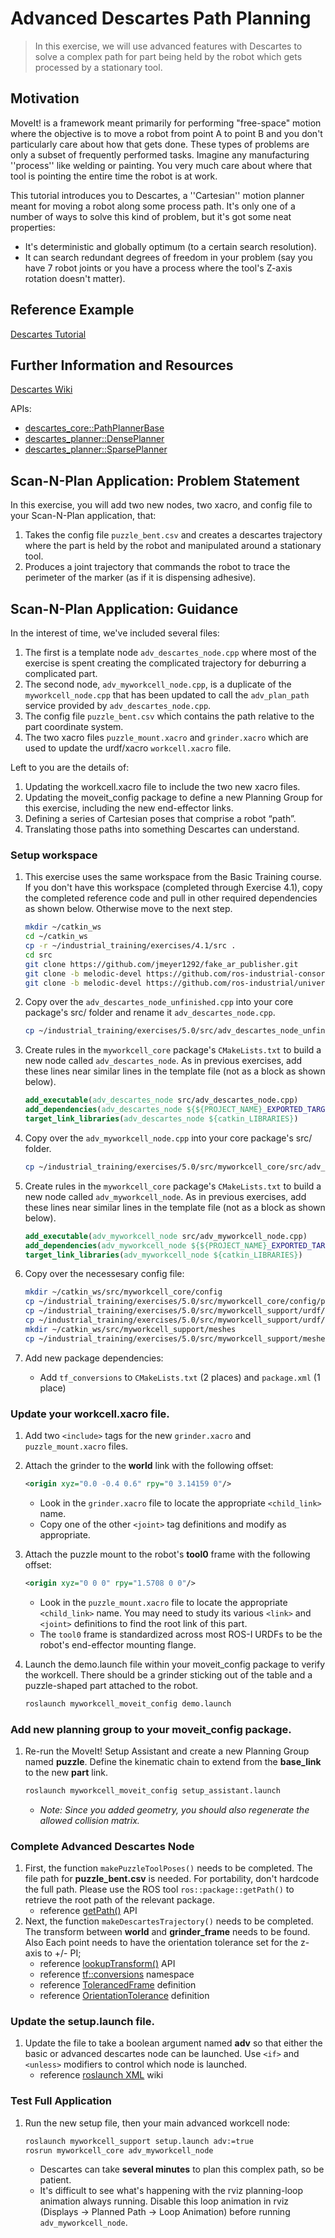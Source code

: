 # Advanced Descartes Path Planning
>In this exercise, we will use advanced features with Descartes to solve a complex path for part being held by the robot which gets processed by a stationary tool.

## Motivation
MoveIt! is a framework meant primarily for performing "free-space" motion where the objective is to move a robot from point A to point B and you don't particularly care about how that gets done. These types of problems are only a subset of frequently performed tasks. Imagine any manufacturing ''process'' like welding or painting. You very much care about where that tool is pointing the entire time the robot is at work.

This tutorial introduces you to Descartes, a ''Cartesian'' motion planner meant for moving a robot along some process path. It's only one of a number of ways to solve this kind of problem, but it's got some neat properties:
 * It's deterministic and globally optimum (to a certain search resolution).
 * It can search redundant degrees of freedom in your problem (say you have 7 robot joints or you have a process where the tool's Z-axis rotation doesn't matter).

## Reference Example
[Descartes Tutorial](http://wiki.ros.org/descartes/Tutorials/Getting%20Started%20with%20Descartes)

## Further Information and Resources
[Descartes Wiki](http://wiki.ros.org/descartes)

APIs:
 * [descartes_core::PathPlannerBase](http://docs.ros.org/indigo/api/descartes_core/html/classdescartes__core_1_1PathPlannerBase.html)
 * [descartes_planner::DensePlanner](http://docs.ros.org/indigo/api/descartes_planner/html/classdescartes__planner_1_1DensePlanner.html)
 * [descartes_planner::SparsePlanner](http://docs.ros.org/indigo/api/descartes_planner/html/classdescartes__planner_1_1SparsePlanner.html)

## Scan-N-Plan Application: Problem Statement
In this exercise, you will add two new nodes, two xacro, and config file to your Scan-N-Plan application, that:
 1. Takes the config file `puzzle_bent.csv` and creates a descartes trajectory where the part is held by the robot and manipulated around a stationary tool.
 1. Produces a joint trajectory that commands the robot to trace the perimeter of the marker (as if it is dispensing adhesive).

## Scan-N-Plan Application: Guidance
In the interest of time, we've included several files:
 1. The first is a template node `adv_descartes_node.cpp` where most of the exercise is spent creating the complicated trajectory for deburring a complicated part.
 1. The second node, `adv_myworkcell_node.cpp`, is a duplicate of the `myworkcell_node.cpp` that has been updated to call the `adv_plan_path` service provided by `adv_descartes_node.cpp`.
 1. The config file `puzzle_bent.csv` which contains the path relative to the part coordinate system.
 1. The two xacro files `puzzle_mount.xacro` and `grinder.xacro` which are used to update the urdf/xacro `workcell.xacro` file.

Left to you are the details of:
 1. Updating the workcell.xacro file to include the two new xacro files.
 1. Updating the moveit_config package to define a new Planning Group for this exercise, including the new end-effector links.
 1. Defining a series of Cartesian poses that comprise a robot “path”.
 1. Translating those paths into something Descartes can understand.

### Setup workspace
 1. This exercise uses the same workspace from the Basic Training course.  If you don't have this workspace (completed through Exercise 4.1), copy the completed reference code and pull in other required dependencies as shown below. Otherwise move to the next step.

    ```bash
    mkdir ~/catkin_ws
    cd ~/catkin_ws
    cp -r ~/industrial_training/exercises/4.1/src .
    cd src
    git clone https://github.com/jmeyer1292/fake_ar_publisher.git
    git clone -b melodic-devel https://github.com/ros-industrial-consortium/descartes.git
    git clone -b melodic-devel https://github.com/ros-industrial/universal_robot.git
    ```

 1. Copy over the `adv_descartes_node_unfinished.cpp` into your core package's src/ folder and rename it `adv_descartes_node.cpp`.

    ```bash
    cp ~/industrial_training/exercises/5.0/src/adv_descartes_node_unfinished.cpp myworkcell_core/src/adv_descartes_node.cpp
    ```

 1. Create rules in the `myworkcell_core` package's `CMakeLists.txt` to build a new node called `adv_descartes_node`.  As in previous exercises, add these lines near similar lines in the template file (not as a block as shown below).
     
    ```cmake
    add_executable(adv_descartes_node src/adv_descartes_node.cpp)
    add_dependencies(adv_descartes_node ${${PROJECT_NAME}_EXPORTED_TARGETS} ${catkin_EXPORTED_TARGETS})
    target_link_libraries(adv_descartes_node ${catkin_LIBRARIES})
    ```

 1. Copy over the `adv_myworkcell_node.cpp` into your core package's src/ folder.

    ```bash
    cp ~/industrial_training/exercises/5.0/src/myworkcell_core/src/adv_myworkcell_node.cpp myworkcell_core/src/
    ```

 1. Create rules in the `myworkcell_core` package's `CMakeLists.txt` to build a new node called `adv_myworkcell_node`.  As in previous exercises, add these lines near similar lines in the template file (not as a block as shown below).
     
    ```cmake
    add_executable(adv_myworkcell_node src/adv_myworkcell_node.cpp)
    add_dependencies(adv_myworkcell_node ${${PROJECT_NAME}_EXPORTED_TARGETS} ${catkin_EXPORTED_TARGETS})
    target_link_libraries(adv_myworkcell_node ${catkin_LIBRARIES})
    ```

 1. Copy over the necessesary config file:
    ``` bash
    mkdir ~/catkin_ws/src/myworkcell_core/config
    cp ~/industrial_training/exercises/5.0/src/myworkcell_core/config/puzzle_bent.csv myworkcell_core/config/
    cp ~/industrial_training/exercises/5.0/src/myworkcell_support/urdf/grinder.xacro myworkcell_support/urdf/
    cp ~/industrial_training/exercises/5.0/src/myworkcell_support/urdf/puzzle_mount.xacro myworkcell_support/urdf/
    mkdir ~/catkin_ws/src/myworkcell_support/meshes
    cp ~/industrial_training/exercises/5.0/src/myworkcell_support/meshes/* myworkcell_support/meshes/ 
    ```

 1. Add new package dependencies:
    * Add `tf_conversions` to `CMakeLists.txt` (2 places) and `package.xml` (1 place)

### Update your workcell.xacro file.
 1. Add two `<include>` tags for the new `grinder.xacro` and `puzzle_mount.xacro` files.
 1. Attach the grinder to the **world** link with the following offset: 
    ``` xml
    <origin xyz="0.0 -0.4 0.6" rpy="0 3.14159 0"/>
    ```
    * Look in the `grinder.xacro` file to locate the appropriate `<child_link>` name.
    * Copy one of the other `<joint>` tag definitions and modify as appropriate.
 1. Attach the puzzle mount to the robot's **tool0** frame with the following offset:
    ``` xml
    <origin xyz="0 0 0" rpy="1.5708 0 0"/>
    ```
    * Look in the `puzzle_mount.xacro` file to locate the appropriate `<child_link>` name.  You may need to study its various `<link>` and `<joint>` definitions to find the root link of this part.
    * The `tool0` frame is standardized across most ROS-I URDFs to be the robot's end-effector mounting flange.

 1. Launch the demo.launch file within your moveit_config package to verify the workcell. There should be a grinder sticking out of the table and a puzzle-shaped part attached to the robot.
    ``` bash
    roslaunch myworkcell_moveit_config demo.launch
    ```

### Add new planning group to your moveit_config package.
 1. Re-run the MoveIt! Setup Assistant and create a new Planning Group named **puzzle**.  Define the kinematic chain to extend from the **base_link** to the new **part** link.
    ``` bash
    roslaunch myworkcell_moveit_config setup_assistant.launch 
    ```
    * _Note: Since you added geometry, you should also regenerate the allowed collision matrix._

### Complete Advanced Descartes Node
 1. First, the function `makePuzzleToolPoses()` needs to be completed. The file path for **puzzle_bent.csv** is needed. For portability, don't hardcode the full path. Please use the ROS tool `ros::package::getPath()` to retrieve the root path of the relevant package.
    * reference [getPath()](http://docs.ros.org/melodic/api/roslib/html/c++/namespaceros_1_1package.html#ae9470dd201aa4e66abb833e710d812a4) API
 1. Next, the function `makeDescartesTrajectory()` needs to be completed. The transform between **world** and **grinder_frame** needs to be found. Also Each point needs to have the orientation tolerance set for the z-axis to +/- PI;
    * reference [lookupTransform()](http://docs.ros.org/melodic/api/tf/html/c++/classtf_1_1Transformer.html#ac01a9f8709a828c427f1a5faa0ced42b) API
    * reference [tf::conversions](http://docs.ros.org/melodic/api/tf_conversions/html/c++/tf__eigen_8h.html) namespace
    * reference [TolerancedFrame](https://github.com/ros-industrial-consortium/descartes/blob/melodic-devel/descartes_trajectory/include/descartes_trajectory/cart_trajectory_pt.h#L156) definition
    * reference [OrientationTolerance](https://github.com/ros-industrial-consortium/descartes/blob/melodic-devel/descartes_trajectory/include/descartes_trajectory/cart_trajectory_pt.h#L139) definition

### Update the setup.launch file.
 1. Update the file to take a boolean argument named **adv** so that either the basic or advanced descartes node can be launched.  Use `<if>` and `<unless>` modifiers to control which node is launched.
    * reference [roslaunch XML](http://wiki.ros.org/roslaunch/XML) wiki

### Test Full Application

 1. Run the new setup file, then your main advanced workcell node:

    ``` bash
    roslaunch myworkcell_support setup.launch adv:=true
    rosrun myworkcell_core adv_myworkcell_node
    ```

    * Descartes can take **several minutes** to plan this complex path, so be patient.
    * It's difficult to see what's happening with the rviz planning-loop animation always running.  Disable this loop animation in rviz (Displays -> Planned Path -> Loop Animation) before running `adv_myworkcell_node`.


